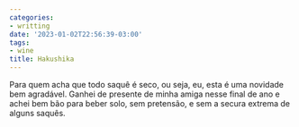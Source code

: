 ```yaml
---
categories:
- writting
date: '2023-01-02T22:56:39-03:00'
tags:
- wine
title: Hakushika
---
```


Para quem acha que todo saquê é seco, ou seja, eu, esta é uma novidade bem agradável. Ganhei de presente de minha amiga nesse final de ano e achei bem bão para beber solo, sem pretensão, e sem a secura extrema de alguns saquês.

